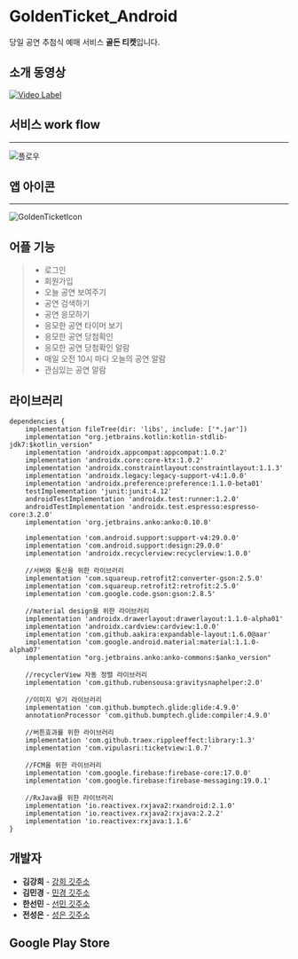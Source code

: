 # GoldenTicket_Android

당일 공연 추첨식 예매 서비스 **골든 티켓**입니다.

## 소개 동영상
[![Video Label](https://user-images.githubusercontent.com/35513039/61105442-e71cbe80-a4b4-11e9-9fc6-8d7cd84dc718.png)](https://www.youtube.com/watch?v=cbEkAdDO59U)

## 서비스 work flow
---------------
![플로우](https://sopt24server.s3.ap-northeast-2.amazonaws.com/flow.png)

## 앱 아이콘
------------
![GoldenTicketIcon](https://user-images.githubusercontent.com/49272528/61025745-8f1a8500-a3ec-11e9-8e5a-ae246f2a9bbc.png)

어플 기능
------------
> * 로그인
> * 회원가입
> * 오늘 공연 보여주기
> * 공연 검색하기
> * 공연 응모하기
> * 응모한 공연 타이머 보기
> * 응모한 공연 당첨확인
> * 응모한 공연 당첨확인 알람
> * 매일 오전 10시 마다 오늘의 공연 알람
> * 관심있는 공연 알람


## 라이브러리
```
dependencies {
    implementation fileTree(dir: 'libs', include: ['*.jar'])
    implementation "org.jetbrains.kotlin:kotlin-stdlib-jdk7:$kotlin_version"
    implementation 'androidx.appcompat:appcompat:1.0.2'
    implementation 'androidx.core:core-ktx:1.0.2'
    implementation 'androidx.constraintlayout:constraintlayout:1.1.3'
    implementation 'androidx.legacy:legacy-support-v4:1.0.0'
    implementation 'androidx.preference:preference:1.1.0-beta01'
    testImplementation 'junit:junit:4.12'
    androidTestImplementation 'androidx.test:runner:1.2.0'
    androidTestImplementation 'androidx.test.espresso:espresso-core:3.2.0'
    implementation 'org.jetbrains.anko:anko:0.10.8'

    implementation 'com.android.support:support-v4:29.0.0'
    implementation 'com.android.support:design:29.0.0'
    implementation 'androidx.recyclerview:recyclerview:1.0.0'

    //서버와 통신을 위한 라이브러리
    implementation 'com.squareup.retrofit2:converter-gson:2.5.0'
    implementation 'com.squareup.retrofit2:retrofit:2.5.0'
    implementation 'com.google.code.gson:gson:2.8.5'

    //material design을 위한 라이브러리
    implementation 'androidx.drawerlayout:drawerlayout:1.1.0-alpha01'
    implementation 'androidx.cardview:cardview:1.0.0'
    implementation 'com.github.aakira:expandable-layout:1.6.0@aar'
    implementation 'com.google.android.material:material:1.1.0-alpha07'
    implementation "org.jetbrains.anko:anko-commons:$anko_version"

    //recyclerView 자동 정렬 라이브러리
    implementation 'com.github.rubensousa:gravitysnaphelper:2.0'

    //이미지 넣기 라이브러리
    implementation 'com.github.bumptech.glide:glide:4.9.0'
    annotationProcessor 'com.github.bumptech.glide:compiler:4.9.0'

    //버튼효과를 위한 라이브러리
    implementation 'com.github.traex.rippleeffect:library:1.3'
    implementation 'com.vipulasri:ticketview:1.0.7'

    //FCM을 위한 라이브러리
    implementation 'com.google.firebase:firebase-core:17.0.0'
    implementation 'com.google.firebase:firebase-messaging:19.0.1'

    //RxJava를 위한 라이브러리
    implementation 'io.reactivex.rxjava2:rxandroid:2.1.0'
    implementation 'io.reactivex.rxjava2:rxjava:2.2.2'
    implementation 'io.reactivex:rxjava:1.1.6'
}

```

## 개발자

- **김강희** - [강희 깃주소](https://github.com/ganghee) 
- **김민경** - [민경 깃주소](https://github.com/minkyoe) 
- **한선민** - [선민 깃주소](https://github.com/HanSeonmin)
- **전성은** - [성은 깃주소](https://github.com/cse0616)

## Google Play Store


